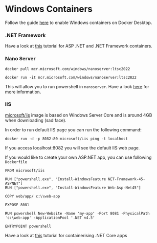 

# Windows Containers

Follow the guide [here](https://learn.microsoft.com/en-us/virtualization/windowscontainers/quick-start/run-your-first-container#run-a-windows-container) to enable Windows containers on Docker Desktop.

### .NET Framework

Have a look at [this](https://github.com/Microsoft/dotnet-framework-docker) tutorial for ASP .NET and .NET Framework containers.

### Nano Server

`docker pull mcr.microsoft.com/windows/nanoserver:ltsc2022
`

`docker run -it mcr.microsoft.com/windows/nanoserver:ltsc2022`

This will allow you to run powershell in `nanoserver`. Have a look [here](https://hub.docker.com/_/microsoft-windows-nanoserver) for more information.

### IIS

[microsoft/iis](https://hub.docker.com/_/microsoft-windows-servercore-iis) image is based on Windows Server Core and is around 4GB when downloading (sad face).

In order to run default IIS page you can run the following command:

`docker run -d -p 8082:80 microsoft/iis ping -t localhost`

If you access localhost:8082 you will see the default IIS web page.

If you would like to create your own ASP.NET app, you can use following `Dockerfile`

```
FROM microsoft/iis

RUN ["powershell.exe", "Install-WindowsFeature NET-Framework-45-ASPNET"]  
RUN ["powershell.exe", "Install-WindowsFeature Web-Asp-Net45"]

COPY web/app/ c:\\web-app

EXPOSE 8081

RUN powershell New-Website -Name 'my-app' -Port 8081 -PhysicalPath 'c:\web-app' -ApplicationPool '.NET v4.5'

ENTRYPOINT powershell  
```

Have a look at [this](https://docs.microsoft.com/en-us/dotnet/core/docker/build-container?tabs=windows) tutorial for containerising .NET Core apps
